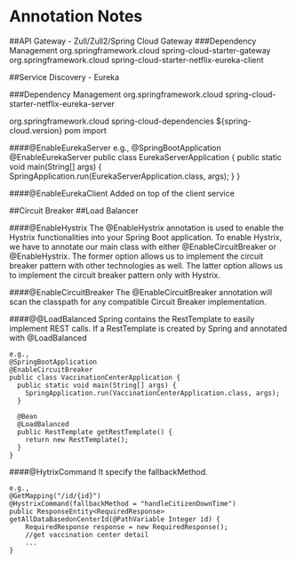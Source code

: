 # Annotation Notes

##API Gateway -  Zull/Zull2/Spring Cloud Gateway
###Dependency Management
  <dependency>
      <groupId>org.springframework.cloud</groupId>
      <artifactId>spring-cloud-starter-gateway</artifactId>
    </dependency>
    <dependency>
      <groupId>org.springframework.cloud</groupId>
      <artifactId>spring-cloud-starter-netflix-eureka-client</artifactId>
    </dependency>
    

##Service Discovery - Eureka

###Dependency Management 
<dependency>
      <groupId>org.springframework.cloud</groupId>
      <artifactId>spring-cloud-starter-netflix-eureka-server</artifactId>
    </dependency>
 
  <dependencyManagement>
    <dependencies>
      <dependency>
        
<groupId>org.springframework.cloud</groupId>
        <artifactId>spring-cloud-dependencies</artifactId>
        <version>${spring-cloud.version}</version>
        <type>pom</type>
        <scope>import</scope>
      </dependency>
    </dependencies>
  </dependencyManagement>


####@EnableEurekaServer
    e.g.,
    @SpringBootApplication
    @EnableEurekaServer
    public class EurekaServerApplication {
      public static void main(String[] args) {
        SpringApplication.run(EurekaServerApplication.class, args);
      }
    }
    
####@EnableEurekaClient
    Added on top of the client service

##Circuit Breaker
##Load Balancer

####@EnableHystrix
The @EnableHystrix annotation is used to enable the Hystrix functionalities into your Spring Boot application. To enable Hystrix, we have to annotate our main class with either @EnableCircuitBreaker or @EnableHystrix. The former option allows us to implement the circuit breaker pattern with other technologies as well. The latter option allows us to implement the circuit breaker pattern only with Hystrix.

####@EnableCircuitBreaker
    The @EnableCircuitBreaker annotation will scan the classpath for any compatible Circuit Breaker implementation.
    
####@@LoadBalanced
    Spring contains the  RestTemplate to easily implement REST calls. If a  RestTemplate is 
created by Spring and annotated with  @LoadBalanced

    e.g.,
    @SpringBootApplication
    @EnableCircuitBreaker
    public class VaccinationCenterApplication {
      public static void main(String[] args) {
        SpringApplication.run(VaccinationCenterApplication.class, args);
      }
      
      @Bean
      @LoadBalanced
      public RestTemplate getRestTemplate() {
        return new RestTemplate();
      }
    }

####@HytrixCommand
    It specify the fallbackMethod.
    
    e.g.,
    @GetMapping("/id/{id}")
    @HystrixCommand(fallbackMethod = "handleCitizenDownTime")
    public ResponseEntity<RequiredResponse> getAllDataBasedonCenterId(@PathVariable Integer id) {
        RequiredResponse response = new RequiredResponse();
        //get vaccination center detail
        ...
    }
